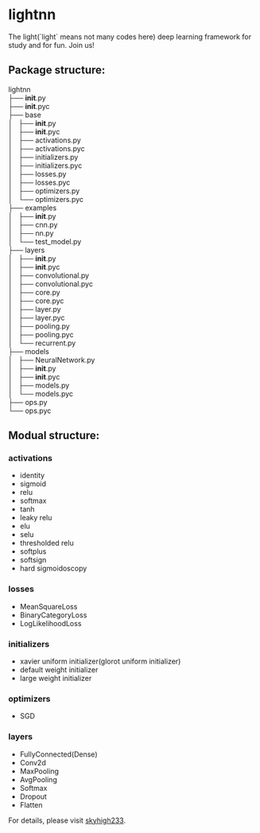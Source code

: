 # lightnn
The light(\`light\` means not many codes here) deep learning framework for study and for fun. Join us!

## Package structure:

lightnn  
├── __init__.py  
├── __init__.pyc  
├── base  
│   ├── __init__.py  
│   ├── __init__.pyc  
│   ├── activations.py  
│   ├── activations.pyc  
│   ├── initializers.py  
│   ├── initializers.pyc  
│   ├── losses.py  
│   ├── losses.pyc  
│   ├── optimizers.py  
│   └── optimizers.pyc  
├── examples  
│   ├── __init__.py  
│   ├── cnn.py  
│   ├── nn.py  
│   └── test_model.py  
├── layers  
│   ├── __init__.py  
│   ├── __init__.pyc  
│   ├── convolutional.py  
│   ├── convolutional.pyc  
│   ├── core.py  
│   ├── core.pyc  
│   ├── layer.py  
│   ├── layer.pyc  
│   ├── pooling.py  
│   ├── pooling.pyc  
│   └── recurrent.py  
├── models  
│   ├── NeuralNetwork.py  
│   ├── __init__.py  
│   ├── __init__.pyc  
│   ├── models.py  
│   └── models.pyc  
├── ops.py  
└── ops.pyc  

## Modual structure:

### activations

* identity
* sigmoid
* relu
* softmax
* tanh
* leaky relu
* elu
* selu
* thresholded relu
* softplus
* softsign
* hard sigmoidoscopy

### losses

* MeanSquareLoss
* BinaryCategoryLoss
* LogLikelihoodLoss

### initializers

* xavier uniform initializer(glorot uniform initializer)
* default weight initializer
* large weight initializer

### optimizers

* SGD

### layers

* FullyConnected(Dense)
* Conv2d
* MaxPooling
* AvgPooling
* Softmax
* Dropout
* Flatten



For details, please visit [skyhigh233](http://skyhigh233.com).

